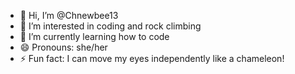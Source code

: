 - 👋 Hi, I’m @Chnewbee13
- 👀 I’m interested in coding and rock climbing
- 🌱 I’m currently learning how to code
- 😄 Pronouns: she/her
- ⚡ Fun fact: I can move my eyes independently like a chameleon!

<!---
Chnewbee13/Chnewbee13 is a ✨ special ✨ repository because its `README.md` (this file) appears on your GitHub profile.
You can click the Preview link to take a look at your changes.
--->
